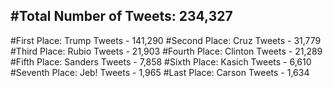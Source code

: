 #Total Number of Tweets: 234,327 
---
#First Place: Trump Tweets - 141,290
#Second Place: Cruz Tweets - 31,779
#Third Place: Rubio Tweets - 21,903
#Fourth Place: Clinton Tweets - 21,289
#Fifth Place: Sanders Tweets - 7,858
#Sixth Place: Kasich Tweets - 6,610
#Seventh Place: Jeb! Tweets - 1,965
#Last Place: Carson Tweets - 1,634
